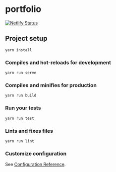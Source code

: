 # portfolio
[![Netlify Status](https://api.netlify.com/api/v1/badges/4cedfbd3-a487-45ff-ba9f-a019ccbc20d4/deploy-status)](https://app.netlify.com/sites/boring-minsky-843bb7/deploys)
## Project setup
```
yarn install
```

### Compiles and hot-reloads for development
```
yarn run serve
```

### Compiles and minifies for production
```
yarn run build
```

### Run your tests
```
yarn run test
```

### Lints and fixes files
```
yarn run lint
```

### Customize configuration
See [Configuration Reference](https://cli.vuejs.org/config/).

